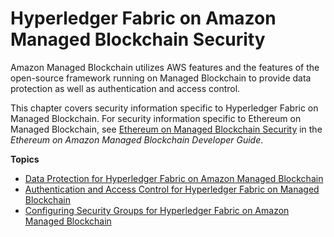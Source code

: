 # Hyperledger Fabric on Amazon Managed Blockchain Security<a name="managed-blockchain-security"></a>

Amazon Managed Blockchain utilizes AWS features and the features of the open\-source framework running on Managed Blockchain to provide data protection as well as authentication and access control\.

This chapter covers security information specific to Hyperledger Fabric on Managed Blockchain\. For security information specific to Ethereum on Managed Blockchain, see [Ethereum on Managed Blockchain Security](https://docs.aws.amazon.com/managed-blockchain/latest/ethereum-dev/security.html) in the *Ethereum on Amazon Managed Blockchain Developer Guide*\.

**Topics**
+ [Data Protection for Hyperledger Fabric on Amazon Managed Blockchain](managed-blockchain-data-protection.md)
+ [Authentication and Access Control for Hyperledger Fabric on Managed Blockchain](managed-blockchain-auth-and-access-control.md)
+ [Configuring Security Groups for Hyperledger Fabric on Amazon Managed Blockchain](managed-blockchain-security-sgs.md)